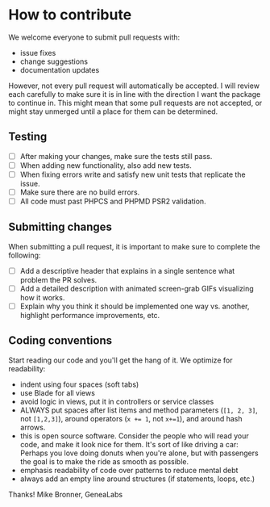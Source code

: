 # How to contribute
We welcome everyone to submit pull requests with:
- issue fixes
- change suggestions
- documentation updates

However, not every pull request will automatically be accepted. I will review each carefully to make sure it is in line with
 the direction I want the package to continue in. This might mean that some pull requests are not accepted, or might stay
 unmerged until a place for them can be determined.

## Testing
- [ ] After making your changes, make sure the tests still pass.
- [ ] When adding new functionality, also add new tests.
- [ ] When fixing errors write and satisfy new unit tests that replicate the issue.
- [ ] Make sure there are no build errors.
- [ ] All code must past PHPCS and PHPMD PSR2 validation.

## Submitting changes
When submitting a pull request, it is important to make sure to complete the following:
- [ ] Add a descriptive header that explains in a single sentence what problem the PR solves.
- [ ] Add a detailed description with animated screen-grab GIFs visualizing how it works.
- [ ] Explain why you think it should be implemented one way vs. another, highlight performance improvements, etc.

## Coding conventions
Start reading our code and you'll get the hang of it. We optimize for readability:
- indent using four spaces (soft tabs)
- use Blade for all views
- avoid logic in views, put it in controllers or service classes
- ALWAYS put spaces after list items and method parameters (`[1, 2, 3]`, not `[1,2,3]`), around operators (`x += 1`, not `x+=1`), and around hash arrows.
- this is open source software. Consider the people who will read your code, and make it look nice for them. It's sort of like driving a car: Perhaps you love doing donuts when you're alone, but with passengers the goal is to make the ride as smooth as possible.
- emphasis readability of code over patterns to reduce mental debt
- always add an empty line around structures (if statements, loops, etc.)

Thanks!
Mike Bronner, GeneaLabs
